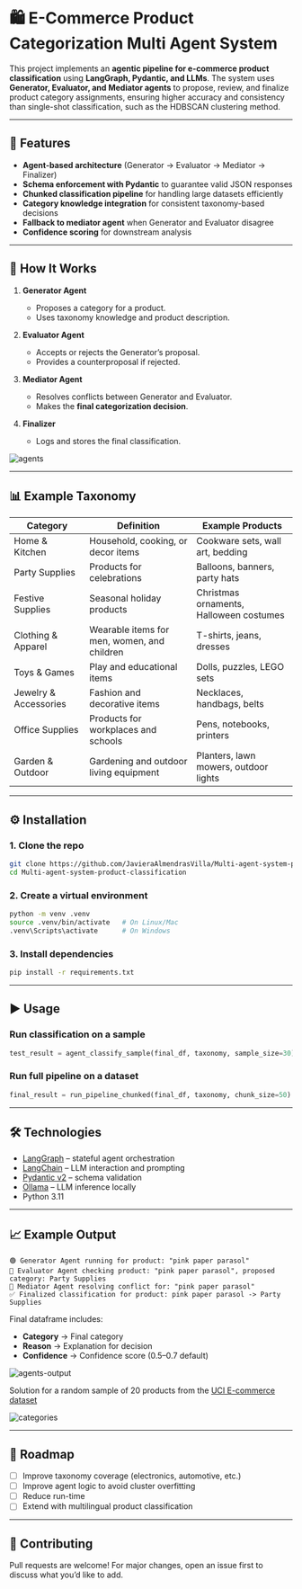 # 🛍️ E-Commerce Product Categorization Multi Agent System

This project implements an **agentic pipeline for e-commerce product classification** using **LangGraph, Pydantic, and LLMs**.
The system uses **Generator, Evaluator, and Mediator agents** to propose, review, and finalize product category assignments, ensuring higher accuracy and consistency than single-shot classification, such as the HDBSCAN clustering method.

---

## 🚀 Features

* **Agent-based architecture** (Generator → Evaluator → Mediator → Finalizer)
* **Schema enforcement with Pydantic** to guarantee valid JSON responses
* **Chunked classification pipeline** for handling large datasets efficiently
* **Category knowledge integration** for consistent taxonomy-based decisions
* **Fallback to mediator agent** when Generator and Evaluator disagree
* **Confidence scoring** for downstream analysis

---

## 🧠 How It Works

1. **Generator Agent**

   * Proposes a category for a product.
   * Uses taxonomy knowledge and product description.

2. **Evaluator Agent**

   * Accepts or rejects the Generator’s proposal.
   * Provides a counterproposal if rejected.

3. **Mediator Agent**

   * Resolves conflicts between Generator and Evaluator.
   * Makes the **final categorization decision**.

4. **Finalizer**

   * Logs and stores the final classification.

 ![agents](https://raw.githubusercontent.com/JavieraAlmendrasVilla/Multi-agent-system-product-classification/main/agents-logic.png)

---

## 📊 Example Taxonomy

| Category              | Definition                                  | Example Products                        |
| --------------------- | ------------------------------------------- | --------------------------------------- |
| Home & Kitchen        | Household, cooking, or decor items          | Cookware sets, wall art, bedding        |
| Party Supplies        | Products for celebrations                   | Balloons, banners, party hats           |
| Festive Supplies      | Seasonal holiday products                   | Christmas ornaments, Halloween costumes |
| Clothing & Apparel    | Wearable items for men, women, and children | T-shirts, jeans, dresses                |
| Toys & Games          | Play and educational items                  | Dolls, puzzles, LEGO sets               |
| Jewelry & Accessories | Fashion and decorative items                | Necklaces, handbags, belts              |
| Office Supplies       | Products for workplaces and schools         | Pens, notebooks, printers               |
| Garden & Outdoor      | Gardening and outdoor living equipment      | Planters, lawn mowers, outdoor lights   |

---

## ⚙️ Installation

### 1. Clone the repo

```bash
git clone https://github.com/JavieraAlmendrasVilla/Multi-agent-system-product-classification.git
cd Multi-agent-system-product-classification
```

### 2. Create a virtual environment

```bash
python -m venv .venv
source .venv/bin/activate   # On Linux/Mac
.venv\Scripts\activate      # On Windows
```

### 3. Install dependencies

```bash
pip install -r requirements.txt
```

---

## ▶️ Usage

### Run classification on a sample

```python
test_result = agent_classify_sample(final_df, taxonomy, sample_size=30)
```

### Run full pipeline on a dataset

```python
final_result = run_pipeline_chunked(final_df, taxonomy, chunk_size=50)
```

---

## 🛠️ Technologies

* [LangGraph](https://www.langchain.com/langgraph) – stateful agent orchestration
* [LangChain](https://www.langchain.com/) – LLM interaction and prompting
* [Pydantic v2](https://docs.pydantic.dev/) – schema validation
* [Ollama](https://ollama.ai/) – LLM inference locally
* Python 3.11

---

## 📈 Example Output

```
🟢 Generator Agent running for product: "pink paper parasol"
🔎 Evaluator Agent checking product: "pink paper parasol", proposed category: Party Supplies
🤝 Mediator Agent resolving conflict for: "pink paper parasol"
✅ Finalized classification for product: pink paper parasol -> Party Supplies
```

Final dataframe includes:

* **Category** → Final category
* **Reason** → Explanation for decision
* **Confidence** → Confidence score (0.5–0.7 default)

![agents-output](https://raw.githubusercontent.com/JavieraAlmendrasVilla/Multi-agent-system-product-classification/main/Agents%20discussion.png)

Solution for a random sample of 20 products from the [UCI E-commerce dataset](https://archive.ics.uci.edu/dataset/352/online+retail)

![categories](https://raw.githubusercontent.com/JavieraAlmendrasVilla/Multi-agent-system-product-classification/main/wordclouds_by_agents.png)

---

## 🧪 Roadmap

* [ ] Improve taxonomy coverage (electronics, automotive, etc.)
* [ ] Improve agent logic to avoid cluster overfitting 
* [ ] Reduce run-time
* [ ] Extend with multilingual product classification

---

## 🤝 Contributing

Pull requests are welcome! For major changes, open an issue first to discuss what you’d like to add.




